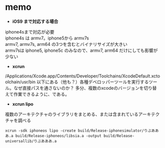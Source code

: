 # memo

* __iOS9 まで対応する場合__  

iphone4sまで対応が必要  
iphone4s は armv7。iphone5から armv7s  
armv7, armv7s, arm64 の3つを含むとバイナリサイズが大きい  
armv7sは iphone5, iphone5c のみなので、armv7, arm64 だけにしても影響が少ない  

* __xcrun__  

/Applications/Xcode.app/Contents/Developer/Toolchains/XcodeDefault.xctoolchain/usr/bin 以下にある（他も？）各種デベロッパーツールを実行するツール。なぜ直接パスを通さないのか？ 多分、複数のxcodeのバージョンを切り替えて作業できるように、である。

* __xcrun lipo__

複数のアーキテクチャのライブラリをまとめる、または含まれているアーキテクチャを調べる  
```
xcrun -sdk iphoneos lipo -create build/Release-iphonesimulator/りぶあああ.a build/Release-iphoneos/libsia.a -output build/Release-universallib/りぶあああ.a
```

